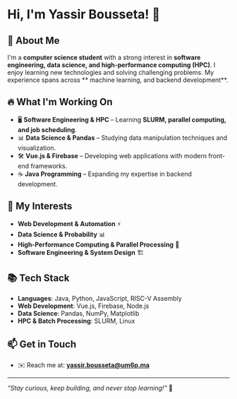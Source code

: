 # Hi, I'm Yassir Bousseta! 👋

## 🚀 About Me
I'm a **computer science student** with a strong interest in **software engineering, data science, and high-performance computing (HPC)**. I enjoy learning new technologies and solving challenging problems. My experience spans across ** machine learning, and backend development**.

## 🔥 What I'm Working On
- 🖥️ **Software Engineering & HPC** – Learning **SLURM, parallel computing, and job scheduling**.
- 📊 **Data Science & Pandas** – Studying data manipulation techniques and visualization.
- 🛠️ **Vue.js & Firebase** – Developing web applications with modern front-end frameworks.
- ☕ **Java Programming** – Expanding my expertise in backend development.

## 🧩 My Interests
- **Web Development & Automation** ⚡
- **Data Science & Probability** 📊
- **High-Performance Computing & Parallel Processing** 🚀
- **Software Engineering & System Design** 🏗️

## 📚 Tech Stack
- **Languages**: Java, Python, JavaScript, RISC-V Assembly
- **Web Development**: Vue.js, Firebase, Node.js
- **Data Science**: Pandas, NumPy, Matplotlib
- **HPC & Batch Processing**: SLURM, Linux

## 📫 Get in Touch
- ✉️ Reach me at: **yassir.bousseta@um6p.ma**

---
_“Stay curious, keep building, and never stop learning!”_ 🚀
